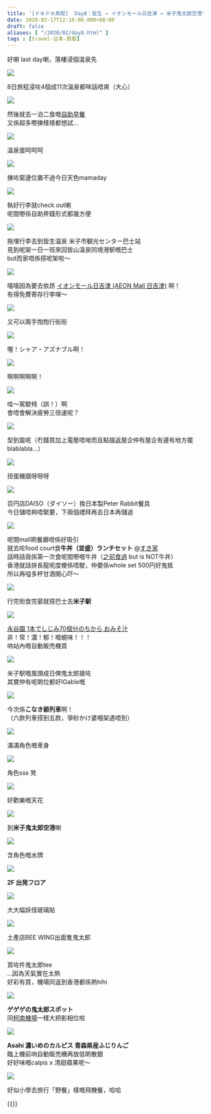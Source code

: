 ```yaml
---
title: '[ドキドキ鳥取]  Day8：皆生 → イオンモール日吉津 → 米子鬼太郎空港'
date: 2020-02-17T12:16:00.000+08:00
draft: false
aliases: [ "/2020/02/day8.html" ]
tags : [travel-日本-鳥取]
---
```


好喇 last day喇，落樓浸個溫泉先  

![](/images/tottori8a1.jpg)

8日旅程浸咗4個成11次溫泉都咪話唔爽（大心）  

![](/images/tottori8a4.jpg)

然後就去一泊二食嘅[自助早餐](https://hidie.net/tottori8a/)  
又係超多嘢揀樣樣都想試...  

![](/images/tottori8a5.jpg)

溫泉蛋呵呵呵  

![](/images/tottori8a7.jpg)

揀咗窗邊位置不過今日天色mamaday  

![](/images/tottori8a8.jpg)

執好行李就check out喇  
呢間嘢係自助畀錢形式都幾方便  

![](/images/tottori8b1.jpg)

拖埋行李去到皆生温泉 米子市観光センター巴士站  
見到呢架一日一班來回皆山溫泉同境港駅嘅巴士  
but而家唔係搭呢架啦～  

![](/images/tottori8b2.jpg)

嘻嘻因為要去依昂 [イオンモール日吉津 (AEON Mall 日吉津)](https://hidie.net/tottori8b/) 啊！  
有得免費寄存行李㗎～  

![](/images/tottori8b3.jpg)

又可以兩手揈揈行街街  

![](/images/tottori8b4.jpg)

喔！シャア・アズナブル啊！  

![](/images/tottori8b.jpg)

啊啊啊啊啊！  

![](/images/tottori8b5.jpg)

哇～駕駛椅（誤！）啊  
會唔會解決疲勞三倍速呢？  

![](/images/tottori8b6.jpg)

型到震呢（冇錢買加上電壓唔啱而且點搵返屋企仲有屋企有邊有地方擺blablabla...）  

![](/images/tottori8b7.jpg)

扭蛋機牆呀呀呀  

![](/images/tottori8b8.jpg)

百円店DAISO（ダイソー）換日本製Peter Rabbit餐具  
今日儲唔夠唔緊要，下兩個禮拜再去日本再儲過  

![](/images/tottori8c.jpg)

呢間mall啲餐廳唔係好吸引  
就去咗food court食**牛丼（並盛）ランチセット** @[すき家](https://hidie.net/tottori8c/)  
話時話我係第一次食呢間嘢嘅牛丼（[之前食過](https://hidie.net/kojkmi10a/) but is NOT牛丼）  
香港就話排長龍呢度梗係唔駛，仲要係whole set 500円好鬼抵  
所以再嗌多杯甘酒開心吓～  

![](/images/tottori8c2.jpg)

行完街食完晏就搭巴士去**米子駅**  

![](/images/tottori8d.jpg)

[永谷園 1本でしじみ70個分のちから おみそ汁](https://hidie.net/tottori8d/)  
非！常！濃！郁！嘅蜆味！！！  
响站內嘅自動販売機買  

![](/images/tottori8d1.jpg)

米子駅嘅風頭成日俾鬼太郎搶咗  
其實仲有呢啲位都好IGable嘅  

![](https://l9epiq.ch.files.1drv.com/y4m6-JeSNiBBhWrAxkWX_w72iK140ppjczNFDgpSmLo8I9UgRdurAzXSFwPbAfkafE5gu901Cmekq5KJNfiRyjoWIWLzK0ab9m4CDTeZoVD67eHrYCI_mrG2BqdEJfinlS4hIqih2dpr2CtyN8VROjoixUpW5B2scF5MX_KXVkfP2Vk_HdojMxYpNANuhwbfq25-A0TB8gAhkfRW6d6peAu_g?width=660&height=371&cropmode=none)

今次係**こなき爺列車**啊！  
（六款列車搭到五款，爭砂かけ婆嗰架遇唔到）  

![](https://l9eniq.ch.files.1drv.com/y4m5bPj55llVqLDOU5Q6jAQnE3kN_6nIfMjDVvAZN1KpBdZkug7X5xHgNINcZNVIHaUbRZSoJxByAzsi4Wvrusby4nkJw-B9r7LJPaCeSqJjNuxHTv1puLx1z-pjSpxD0HeeShUnYeRrJqgIV9b3KKNLGCBR5WP7lPB2SsJ-owMrHieCMGrQn6uJGH50znK7yD9i_nkq9TOv8C2N1T7exqE4g?width=660&height=371&cropmode=none)

滿滿角色嘅車身  

![](https://lteriq.ch.files.1drv.com/y4mrdmWF362NkkkgNCqr6Lu7QQyZWYuIfo-uAuvSTsxd9dIkLA1TxzuZ3K03sv_RqsQroJ-DZMGF5x0fROl9JvYXlelehr2MqSPJw9CS-Acx8Ffc9KrL2T05xKkjQmDeHiExf2ch4rCWvEydsUsddNExh4JQNeW2YtTiRuZOyqKfvDt1galkWlUnXc-2thvIdtfc6rXLq18GOo_-9QsSw3ndA?width=660&height=371&cropmode=none)

角色sss 凳  

![](https://lteqiq.ch.files.1drv.com/y4mIugPMTYe5qrU0BBJfkb7FfuHgPD5x4OQQ0r1xAZyz4L_93okW4LBG674uApvcpZEeQkB3F_GKpJGUnnYci7x2ZCRSj0rcO4tWLcYVxNNBgIF8BH2LXg2gA3t2Uzjq9y8W2WZ12W2jt8akpoW_ISg4pPXalCJ0HWLe3-o7JYrhb4stGRUtjEhBBqiHDj-qakJw2E03xGIafYKX7J_vFsJAw?width=660&height=371&cropmode=none)

好歡樂嘅天花  

![](https://l9etiq.ch.files.1drv.com/y4mCXLdQObeeUxfyraW9OlA-qBMQnJjl05PykzOwmfkOMzfFCmPZqzK5aaEuMUYOLuvSlEhjVAPVH_Zb0xSYKbRS6-o69KCSgV5Fj1iP8JTASXIAarx-_saI-42FC4b3u0l3fdoefXEnCCLbcXv1Pq6npueoR1UWV8gNayApZ-k1oVSlsZwuvPA-qR6cwrvUvFc97Xbi2S6cyZ6-C78Eca_UA?width=660&height=371&cropmode=none)

到**米子鬼太郎空港**喇  

![](https://l9ewiq.ch.files.1drv.com/y4myFl-qZEgZSGIKuVbUgeL8GF8GHFumzHf-oPGB0vgauFxvU_WXCCQ7xHOrSGhzyGrt7_NOEXdl4DNnS5XMqTn0VVwi59aSlQGHRlFgFoTRQpV7LDDoIdHppldskq__TrmJsQPwsSF5IxoAFbE8wCjKb6YxgoIsKg0JIPDjOM9r4h0_pOW8IthK2Ios3U-6m7Q_Ql5EfrbRrzm3iKcAaVPwA?width=660&height=371&cropmode=none)

含角色嘅水牌  

![](https://nthbqq.ch.files.1drv.com/y4mtaeN_WdhvLbLtyNOMBSw9Ohqxgqi_66YRfskrSK4GLyo2_C6lFIj0AOQhNFckc6PVACV_JfDWrQo6f3HcsWFKlaQb1N0X7MRgwPhydadBq-qt0-YPXtZI3nxs0fButz54B5DAImbaAha-kh8ubD2Eg14KKnXXqpIX5kz5jhb8RoIoPzf6HCPebgZ_oRqfkUzP_TEkZD-8QElKJWLzvWWFQ?width=660&height=371&cropmode=none)

**2F 出発フロア**  

![](https://ntheqq.ch.files.1drv.com/y4mczI5PbdkRZj_AM8KYUnK_vQrLkAGhbjPPezdf_KkHhN8Rtk2Q8Sh9yJYSdZ5436_6Jv50v_a_jyF8OcZ0dLR1cc204dZh_xraLkp4uFSjvzIa6xJzCtUVflPo4T8axdgW5tw6WHdXN4hFJprWgjvxDQffTgO-tZuZico483dz0H5Nsi8092KwZ9ih4lIqPVZcC1sYbKChGJxAbyrdVc9kw?width=660&height=371&cropmode=none)

大大幅妖怪玻璃貼  

![](https://nthdqq.ch.files.1drv.com/y4mGZ7cy4veKnpNbpKd1u_v6ahhaJ1_ZfZ3j0HEOxLh6XY-1gSdt3E-vbdP0TwERgwj44GigMAUzrBUUnYXOpdv58SfyeoAug2DIeBaMsxlLd1-4zKLMk39DWzXNICefybwDOKZ16XjSlGzVb5iPairRxPADV2UAKnXUDvASGaFm2irRhpZsLrg4NBiSEmjgnr7nOm2W9lhT5UvO3w_Hqo1zg?width=371&height=660&cropmode=none)

土產店BEE WING出面隻鬼太郎  

![](https://n9hbqq.ch.files.1drv.com/y4mJ5Cq_soQOXK3psBJZsWt-W5IsJXzRw_4WTaT1Lvo39gL5ZA2hA5BzeFmwXlhzG67b750Ja5ldMtgHPOt4y0eyoG7wWTFnWzvBeU6z2paFiOaaTlYW0flifg5AbxoInqSrhrBkDzc7U9hEzfiUglpf9ttJxsKk_qF5p7RWg855GJhpTc5UBTI4emwK0oy2NqJcFgzUxnX7eO6AIQ2WW_esA?width=371&height=660&cropmode=none)

買咗件鬼太郎tee  
...因為天氣實在太熱  
好彩有買，機場同返到香港都係熱hihi  

![](https://nthlqq.ch.files.1drv.com/y4mkH3yoz8MRsQhqQVyiCIO02d-NAOon7Jp7hwm4aAHTCi9BSCe75qf1c26rwS3RK6MBpxqxzWDT_MH-Fgjxq9qHTAEnKranPeoZCtI0nQsNpnalN9tqSamPkbkFSBasVqxZJP6aPN8UbtEz1XR8-w9ZAmcwaBdw5By_8Gz9CKoP3KS98ps_1kFRbOJ1HwRtsAZGyK7oknRLatcVPeXB5Xw8Q?width=660&height=371&cropmode=none)

**ゲゲゲの鬼太郎スポット**  
同[柯南機場](https://www.hidie.net/2020/02/day5.html)一樣大把影相位啦  

![](https://n9hcqq.ch.files.1drv.com/y4myMVzaonHMGqCMHS6N6Z-bSnZZA-tNh93RH5i-FmvVFsR0CWb7dWjUjpKOQ0Ym8beTvwVT93eqb18MEvEeD2E6WZVf_V2bAdJdOfovrB_JNbmOxPsO18JHQ3fyJ2pSx9x--GO94xY83UF4MzD0hzpoMl03aBi4PO-nSrgCBZr9PJP79zbpNO8ihNuXjSjVEUqKk6PLeJIF9Nh3uYovnjdTg?width=371&height=660&cropmode=none)

**Asahi 濃いめのカルピス 青森県産ふじりんご**  
臨上機前响自動販売機再放低啲散銀  
好好味嘅calpis x 清甜蘋果呢～  

![](https://onheqq.ch.files.1drv.com/y4mwCcf-NaR-mx8F0OzpJd1Hatl7beR2zn3qZ87p1NVYYk_fIu0NZF1MF-NHmfJ6UX8ot4VNFgEyGrTAzIVyJ6FF6A6wM2A0M4LKNoCsN8fOQQcgaa7_wAHeuHr4r9P0sdpvYEeO61l1hn108-I4EMiaupyszpuks4B3UxhyJDpOt2wu_qxTH-_lh3p9nkYUhhBB4QdoM0jW3LDdWi-SLYJHw?width=660&height=371&cropmode=none)

好似小學去旅行「野餐」樣嘅飛機餐，哈哈  
  

{{<tottori>}}  
